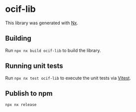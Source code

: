 # ocif-lib

This library was generated with [Nx](https://nx.dev).

## Building

Run `npx nx build ocif-lib` to build the library.

## Running unit tests

Run `npx nx test ocif-lib` to execute the unit tests via [Vitest](https://vitest.dev/).

## Publish to npm

```bash
npx nx release
```
